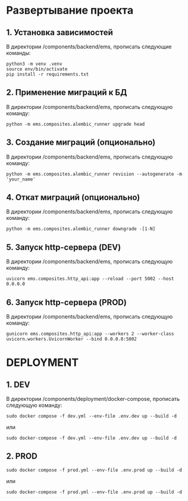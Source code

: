 # Развертывание проекта

## 1. Установка зависимостей

В директории /components/backend/ems, прописать следующие команды:

```text
python3 -m venv .venv
source env/bin/activate
pip install -r requirements.txt
```

## 2. Применение миграций к БД

В директории /components/backend/ems, прописать следующую команду:

```text
python -m ems.composites.alembic_runner upgrade head
```

## 3. Создание миграций (опционально)

В директории /components/backend/ems, прописать следующую команду:

```text
python -m ems.composites.alembic_runner revision --autogenerate -m 'your_name'
```

## 4. Откат миграций (опционально)

В директории /components/backend/ems, прописать следующую команду:

```text
python -m ems.composites.alembic_runner downgrade -[1-N]
```

## 5. Запуск http-сервера (DEV)

В директории /components/backend/ems, прописать следующую команду:

```text
uvicorn ems.composites.http_api:app --reload --port 5002 --host 0.0.0.0
```

## 6. Запуск http-сервера (PROD)

В директории /components/backend/ems, прописать следующую команду:

```text
gunicorn ems.composites.http_api:app --workers 2 --worker-class uvicorn.workers.UvicornWorker --bind 0.0.0.0:5002
```

# DEPLOYMENT

## 1. DEV

В директории /components/deployment/docker-compose, прописать следующую команду:

```docker
sudo docker compose -f dev.yml --env-file .env.dev up --build -d
```

или

```docker
sudo docker-compose -f dev.yml --env-file .env.dev up --build -d
```

## 2. PROD

```docker
sudo docker compose -f prod.yml --env-file .env.prod up --build -d
```

или

```docker
sudo docker-compose -f prod.yml --env-file .env.prod up --build -d
```
